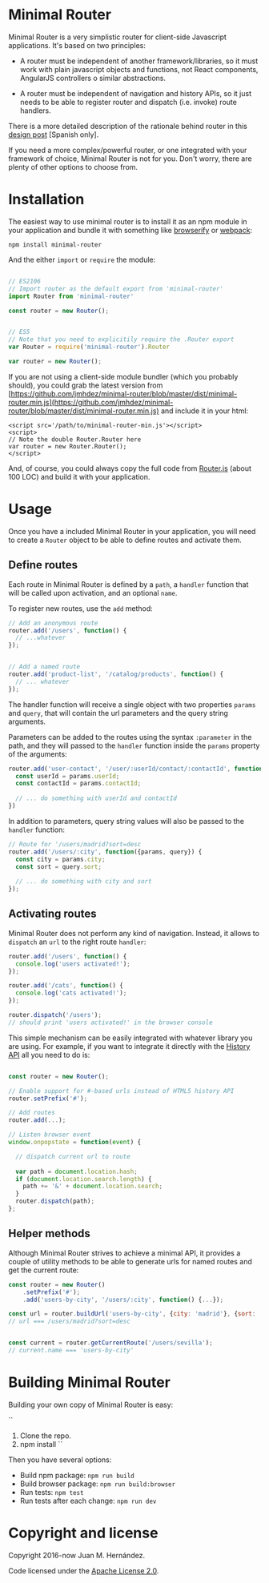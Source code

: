 Minimal Router
==============

Minimal Router is a very simplistic router for client-side Javascript applications. It's based on two principles:

* A router must be independent of another framework/libraries, so it must work with plain javascript objects and functions, not React components, AngularJS controllers o similar abstractions.

* A router must be independent of navigation and history APIs, so it just needs to be able to register router and dispatch (i.e. invoke) route handlers.

There is a more detailed description of the rationale behind router in this [design post](http://blog.koalite.com/2016/03/disenando-un-router-para-aplicaciones-spa/) [Spanish only].

If you need a more complex/powerful router, or one integrated with your framework of choice, Minimal Router is not for you. Don't worry, there are plenty of other options to choose from.

Installation
============

The easiest way to use minimal router is to install it as an npm module in your application and bundle it with something like [browserify](http://browserify.org) or [webpack](https://webpack.github.io):

```
npm install minimal-router
```

And the either `import` or `require` the module:

```javascript

// ES2106
// Import router as the default export from 'minimal-router'
import Router from 'minimal-router'

const router = new Router();


// ES5
// Note that you need to explicitily require the .Router export
var Router = require('minimal-router').Router

var router = new Router();

```

If you are not using a client-side module bundler (which you probably should), you could  grab the latest version from [https://github.com/jmhdez/minimal-router/blob/master/dist/minimal-router.min.js](https://github.com/jmhdez/minimal-router/blob/master/dist/minimal-router.min.js) and include it in your html:

```
<script src='/path/to/minimal-router-min.js'></script>
<script>
// Note the double Router.Router here
var router = new Router.Router();
</script>
```

And, of course, you could always copy the full code from [Router.js](https://github.com/jmhdez/minimal-router/blob/master/src/Router.js) (about 100 LOC) and build it with your application.


Usage
=====

Once you have a included Minimal Router in your application, you will need to create a `Router` object to be able to define routes and activate them.

Define routes
-------------

Each route in Minimal Router is defined by a `path`, a `handler` function that will be called upon activation, and an optional `name`. 

To register new routes, use the `add` method:

```javascript
// Add an anonymous route
router.add('/users', function() {
  // ...whatever
});


// Add a named route
router.add('product-list', '/catalog/products', function() {
  // ... whatever
});
```

The handler function will receive a single object with two properties `params` and `query`, that will contain the url parameters and the query string arguments.

Parameters can be added to the routes using the syntax `:parameter` in the path, and they will passed to the `handler` function inside the `params` property of the arguments:

```javascript
router.add('user-contact', '/user/:userId/contact/:contactId', function({params}) {
  const userId = params.userId;
  const contactId = params.contactId;
  
  // ... do something with userId and contactId
})
```

In addition to parameters, query string values will also be passed to the `handler` function:

```javascript
// Route for '/users/madrid?sort=desc
router.add('/users/:city', function({params, query}) {
  const city = params.city;
  const sort = query.sort;
  
  // ... do something with city and sort
});

```

Activating routes
-----------------

Minimal Router does not perform any kind of navigation. Instead, it allows to `dispatch` an `url` to the right route `handler`:

```javascript
router.add('/users', function() {
  console.log('users activated!');
});

router.add('/cats', function() {
  console.log('cats activated!');
});

router.dispatch('/users');
// should print 'users activated!' in the browser console
```

This simple mechanism can be easily integrated with whatever library you are using. For example, if you want to integrate it directly with the [History API](https://developer.mozilla.org/en/docs/Web/API/History) all you need to do is:

```javascript

const router = new Router();

// Enable support for #-based urls instead of HTML5 history API
router.setPrefix('#');

// Add routes
router.add(...);

// Listen browser event
window.onpopstate = function(event) {

  // dispatch current url to route
  
  var path = document.location.hash;
  if (document.location.search.length) {
    path += '&' + document.location.search;
  }
  router.dispatch(path);
};
```

Helper methods
--------------

Although Minimal Router strives to achieve a minimal API, it provides a couple of utility methods to be able to generate urls for named routes and get the current route:

```javascript
const router = new Router()
	.setPrefix('#');
	.add('users-by-city', '/users/:city', function() {...});

const url = router.buildUrl('users-by-city', {city: 'madrid'}, {sort: 'desc'});
// url === /users/madrid?sort=desc


const current = router.getCurrentRoute('/users/sevilla');
// current.name === 'users-by-city'
```

Building Minimal Router
=======================

Building your own copy of Minimal Router is easy:

``
1. Clone the repo.
2. npm install 
``

Then you have several options:

* Build npm package: `npm run build`
* Build browser package: `npm run build:browser`
* Run tests: `npm test`
* Run tests after each change: `npm run dev`

Copyright and license
=====================

Copyright 2016-now Juan M. Hernández.

Code licensed under the [Apache License 2.0](http://www.apache.org/licenses/LICENSE-2.0).
